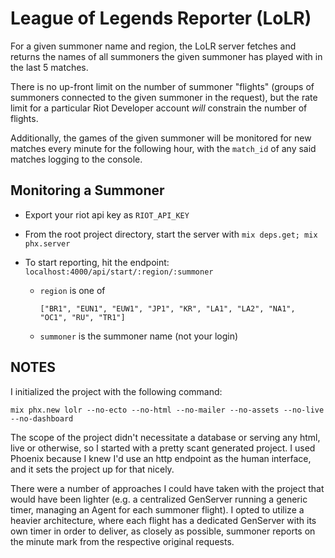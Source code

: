 # League of Legends Reporter (LoLR)

For a given summoner name and region, the LoLR server fetches and returns the
names of all summoners the given summoner has played with in the last 5 matches.

There is no up-front limit on the number of summoner "flights" (groups of
summoners connected to the given summoner in the request), but the rate limit
for a particular Riot Developer account _will_ constrain the number of flights.

Additionally, the games of the given summoner will be monitored for new matches
every minute for the following hour, with the `match_id` of any said matches
logging to the console.

## Monitoring a Summoner

- Export your riot api key as `RIOT_API_KEY`
- From the root project directory, start the server with `mix deps.get; mix phx.server`
- To start reporting, hit the endpoint: `localhost:4000/api/start/:region/:summoner`

  - `region` is one of

        ["BR1", "EUN1", "EUW1", "JP1", "KR", "LA1", "LA2", "NA1", "OC1", "RU", "TR1"]

  - `summoner` is the summoner name (not your login)

## NOTES

I initialized the project with the following command:

    mix phx.new lolr --no-ecto --no-html --no-mailer --no-assets --no-live --no-dashboard

The scope of the project didn't necessitate a database or serving any html,
live or otherwise, so I started with a pretty scant generated project. I used
Phoenix because I knew I'd use an http endpoint as the human interface, and it
sets the project up for that nicely.

There were a number of approaches I could have taken with the project that would
have been lighter (e.g. a centralized GenServer running a generic timer,
managing an Agent for each summoner flight). I opted to utilize a heavier
architecture, where each flight has a dedicated GenServer with its own timer in
order to deliver, as closely as possible, summoner reports on the minute mark
from the respective original requests.
